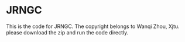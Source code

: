 # JRNGC
This is the code for JRNGC.
The copyright belongs to Wanqi Zhou, Xjtu.
please download the zip and run the code directly.
